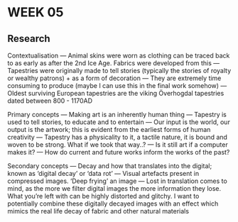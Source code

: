 # WEEK 05

## Research

Contextualisation
— Animal skins were worn as clothing can be traced back to as early as after the 2nd Ice Age. Fabrics were developed from this
— Tapestries were originally made to tell stories (typically the stories of royalty or wealthy patrons) + as a form of decoration
— They are extremely time consuming to produce (maybe I can use this in the final work somehow)
— Oldest surviving European tapestries are the viking Överhogdal tapestries dated between 800 - 1170AD

Primary concepts
— Making art is an inherently human thing
— Tapestry is used to tell stories, to educate and to entertain
— Our input is the world, our output is the artwork; this is evident from the earliest forms of human creativity
— Tapestry has a physicality to it, a tactile nature, it is bound and woven to be strong. What if we took that way..?
— Is it still art if a computer makes it?
— How do current and future works inform the works of the past? 

Secondary concepts
— Decay and how that translates into the digital; known as ‘digital decay’ or ‘data rot’
— Visual artefacts present in compressed images. ‘Deep frying’ an image
— Lost in translation comes to mind, as the more we filter digital images the more information they lose. What you’re left with can be highly distorted and glitchy. I want to potentially combine these digitally decayed images with an effect which mimics the real life decay of fabric and other natural materials


